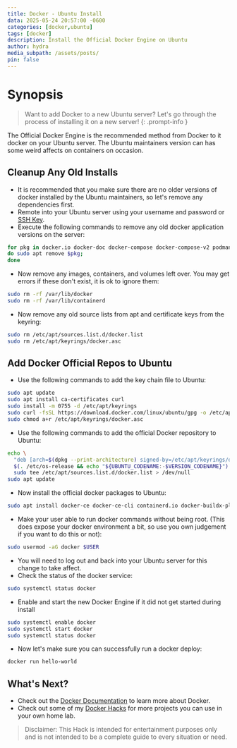```yaml
---
title: Docker - Ubuntu Install
data: 2025-05-24 20:57:00 -0600
categories: [docker,ubuntu]
tags: [docker]
description: Install the Official Docker Engine on Ubuntu
author: hydra
media_subpath: /assets/posts/
pin: false
---
```

# Synopsis
>Want to add Docker to a new Ubuntu server? Let's go through the process of installing it on a new server!
{: .prompt-info }

The Official Docker Engine is the recommended method from Docker to it docker on your Ubuntu server. The Ubuntu maintainers version can has some weird affects on containers on occasion.

## Cleanup Any Old Installs
- It is recommended that you make sure there are no older versions of docker installed by the Ubuntu maintainers, so let's remove any dependencies first.
- Remote into your Ubuntu server using your username and password or [SSH Key](https://hydrahacksdocs.github.io/posts/Ssh/).
- Execute the following commands to remove any old docker application versions on the server:

```bash
for pkg in docker.io docker-doc docker-compose docker-compose-v2 podman-docker containerd runc;
do sudo apt remove $pkg;
done
```

- Now remove any images, containers, and volumes left over. You may get errors if these don't exist, it is ok to ignore them:

```bash
sudo rm -rf /var/lib/docker
sudo rm -rf /var/lib/containerd
```

- Now remove any old source lists from apt and certificate keys from the keyring:

```bash
sudo rm /etc/apt/sources.list.d/docker.list
sudo rm /etc/apt/keyrings/docker.asc
```

## Add Docker Official Repos to Ubuntu
- Use the following commands to add the key chain file to Ubuntu:

```bash
sudo apt update
sudo apt install ca-certificates curl
sudo install -m 0755 -d /etc/apt/keyrings
sudo curl -fsSL https://download.docker.com/linux/ubuntu/gpg -o /etc/apt/keyrings/docker.asc
sudo chmod a+r /etc/apt/keyrings/docker.asc
```

- Use the following commands to add the official Docker repository to Ubuntu:

```bash
echo \
  "deb [arch=$(dpkg --print-architecture) signed-by=/etc/apt/keyrings/docker.asc] https://download.docker.com/linux/ubuntu \
  $(. /etc/os-release && echo "${UBUNTU_CODENAME:-$VERSION_CODENAME}") stable" | \
  sudo tee /etc/apt/sources.list.d/docker.list > /dev/null
sudo apt update
```

- Now install the official docker packages to Ubuntu:

```bash
sudo apt install docker-ce docker-ce-cli containerd.io docker-buildx-plugin docker-compose-plugin
```

- Make your user able to run docker commands without being root. (This does expose your docker environment a bit, so use you own judgement if you want to do this or not):

```bash
sudo usermod -aG docker $USER
```

- You will need to log out and back into your Ubuntu server for this change to take affect.
- Check the status of the docker service:

```bash
sudo systemctl status docker
```

- Enable and start the new Docker Engine if it did not get started during install

```bash
sudo systemctl enable docker
sudo systemctl start docker
sudo systemctl status docker
```

- Now let's make sure you can successfully run a docker deploy:

```bash
docker run hello-world
```

## What's Next?
- Check out the [Docker Documentation](https://docs.docker.com/get-started/) to learn more about Docker.
- Check out some of my [Docker Hacks](https://hydrahacksdocs.github.io/tags/docker/) for more projects you can use in your own home lab.


>Disclaimer: This Hack is intended for entertainment purposes only and is not intended to be a complete guide to every situation or need.